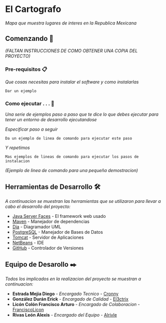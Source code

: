 # El Cartografo

_Mapa que muestra lugares de interes en la Republica Mexicana_

## Comenzando 🚀

_(FALTAN INSTRUCCIONES DE COMO OBTENER UNA COPIA DEL PROYECTO)_

### Pre-requisitos 📋

_Que cosas necesitas para instalar el software y como instalarlas_

```
Dar un ejemplo
```

### Como ejecutar . . . 🔧

_Una serie de ejemplos paso a paso que te dice lo que debes ejecutar para tener un entorno de desarrollo ejecutandose_

_Especificar paso a seguir_

```
Da un ejemplo de linea de comando para ejecutar este paso
```

_Y repetimos_

```
Mas ejemplos de lineas de comando para ejecutar los pasos de instalacion
```

_(Ejemplo de linea de comando para una pequeña demostracion)_

## Herramientas de Desarrollo 🛠️

_A continuacion se muestran las herramientas que se utilizaron para llevar a cabo el desarrollo del proyecto:_

* [Java Server Faces](https://www.oracle.com/technetwork/java/javaee/javaserverfaces-139869.html) - El framework web usado
* [Maven](https://maven.apache.org/) - Manejador de dependencias
* [Dia](http://dia-installer.de/index.html.es) - Diagramador UML
* [PostgreSQL](https://www.postgresql.org/) - Manejador de Bases de Datos
* [Tomcat](http://tomcat.apache.org/) - Servidor de Aplicaciones
* [NetBeans](https://netbeans.org/) - IDE
* [GitHub](https://github.com/) - Controlador de Versiones

## Equipo de Desarollo ✒️

_Todos los implicados en la realizacion del proyecto se muestran a continuacion:_

* **Estrada Mejia Diego** - *Encargado Tecnico* - [Cronny](https://github.com/Cronny)
* **González Durán Erick** - *Encargado de Calidad* - [El3ctrix](https://github.com/El3ctrix)
* **Licón Colón Francisco Arturo** - *Encargado de Colaboracion* - [FranciscoLicon](https://github.com/FranciscoLicon)
* **Rivas León Alexis** - *Encargado del Equipo* - [Alrivle](https://github.com/Alrivle)




